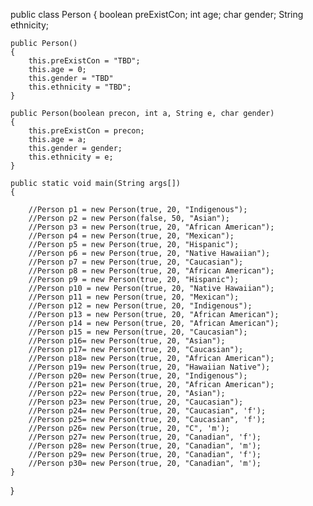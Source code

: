 
public class Person 
{
	boolean preExistCon; 
	int age; 
	char gender;
	String ethnicity;
	
	public Person()
	{
		this.preExistCon = "TBD";
		this.age = 0; 
		this.gender = "TBD"
		this.ethnicity = "TBD";
	}
	
	public Person(boolean precon, int a, String e, char gender) 
	{
		this.preExistCon = precon;
		this.age = a;
		this.gender = gender;
		this.ethnicity = e;	
	}
	
	public static void main(String args[]) 
	{
		
		//Person p1 = new Person(true, 20, "Indigenous");
		//Person p2 = new Person(false, 50, "Asian");
		//Person p3 = new Person(true, 20, "African American");
		//Person p4 = new Person(true, 20, "Mexican");
		//Person p5 = new Person(true, 20, "Hispanic");
		//Person p6 = new Person(true, 20, "Native Hawaiian");
		//Person p7 = new Person(true, 20, "Caucasian");
		//Person p8 = new Person(true, 20, "African American");
		//Person p9 = new Person(true, 20, "Hispanic");
		//Person p10 = new Person(true, 20, "Native Hawaiian");
		//Person p11 = new Person(true, 20, "Mexican");
		//Person p12 = new Person(true, 20, "Indigenous");
		//Person p13 = new Person(true, 20, "African American");
		//Person p14 = new Person(true, 20, "African American");
		//Person p15 = new Person(true, 20, "Caucasian");
		//Person p16= new Person(true, 20, "Asian");
		//Person p17= new Person(true, 20, "Caucasian");
		//Person p18= new Person(true, 20, "African American");
		//Person p19= new Person(true, 20, "Hawaiian Native");
		//Person p20= new Person(true, 20, "Indigenous");
		//Person p21= new Person(true, 20, "African American");
		//Person p22= new Person(true, 20, "Asian");
		//Person p23= new Person(true, 20, "Caucasian");
		//Person p24= new Person(true, 20, "Caucasian", 'f');
		//Person p25= new Person(true, 20, "Caucasian", 'f');
		//Person p26= new Person(true, 20, "C", 'm');
		//Person p27= new Person(true, 20, "Canadian", 'f');
		//Person p28= new Person(true, 20, "Canadian", 'm');
		//Person p29= new Person(true, 20, "Canadian", 'f');
		//Person p30= new Person(true, 20, "Canadian", 'm');	
	}
}

